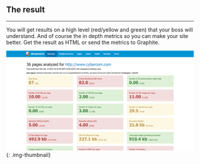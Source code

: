 ## The result
* * *
You will get results on a high level (red/yellow and green) that your boss will understand. And of course the in depth metrics so you can make your site better. Get the result as HTML or send the metrics to Graphite.

[![The result](/img/sitespeed-boss-page.png)](/documentation/#the-result)
{: .img-thumbnail}

<!--
## Performance dashboard
* * *
In 5 minutes you can have your own performance dashboard up and running using our
[Docker images](https://registry.hub.docker.com/repos/sitespeedio/). You can test your production, stage or developing environment and it is super easy! Checkout the [video]() or read the [documentation](/documentation/#performance-dashboard).

[![A web performance dashboard](/img/dashboard.jpg)](/img/dashboard.jpg)
{: .img-thumbnail}

-->
